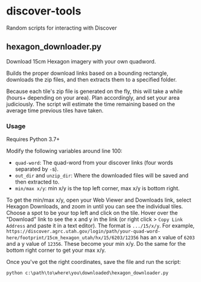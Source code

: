 # discover-tools

Random scripts for interacting with Discover

## hexagon_downloader.py

Download 15cm Hexagon imagery with your own quadword.

Builds the proper download links based on a bounding rectangle, downloads the zip files, and then extracts them to a specified folder.

Because each tile's zip file is generated on the fly, this will take a while (hours+ depending on your area). Plan accordingly, and set your area judiciously. The script will estimate the time remaining based on the average time previous tiles have taken.

### Usage

Requires Python 3.7+

Modify the following variables around line 100:

- `quad-word`: The quad-word from your discover links (four words separated by `-`s).
- `out_dir` and `unzip_dir`: Where the downloaded files will be saved and then extracted to.
- `min/max x/y`: min x/y is the top left corner, max x/y is bottom right.

To get the min/max x/y, open your Web Viewer and Downloads link, select Hexagon Downloads, and zoom in until you can see the individual tiles. Choose a spot to be your top left and click on the tile. Hover over the "Download" link to see the x and y in the link (or right click > `Copy Link Address` and paste it in a text editor). The format is `.../15/x/y`. For example, `https://discover.agrc.utah.gov/login/path/your-quad-word-here/footprint/15cm_hexagon_utah/hx/15/6203/12356` has an x value of `6203` and a y value of `12356`. These become your min x/y. Do the same for the bottom right corner to get your max x/y.

Once you've got the right coordinates, save the file and run the script:

`python c:\path\to\where\you\downloaded\hexagon_downloader.py`
